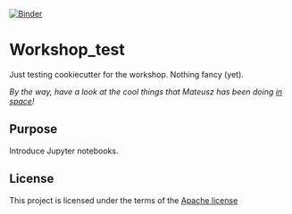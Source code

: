 [![Binder](https://mybinder.org/badge_logo.svg)](https://mybinder.org/v2/gh/samnooij/reproducible_science_workshop-20200211/master?filepath=analysis%2FGapminder.ipynb)

# Workshop_test

Just testing cookiecutter for the workshop. Nothing fancy (yet).

_By the way, have a look at the cool things that Mateusz has been doing [in space](https://github.com/mkuzak/pluto)!_

## Purpose

Introduce Jupyter notebooks.

## License

This project is licensed under the terms of the [Apache license](/LICENSE.md)

